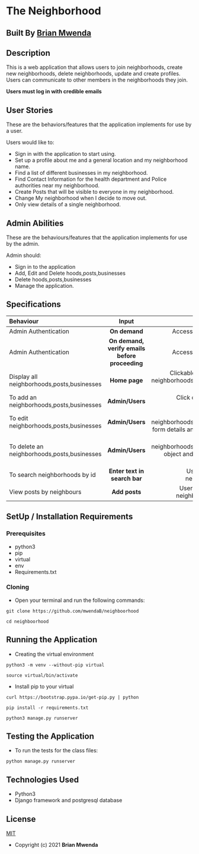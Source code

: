 # The Neighborhood


## Built By [Brian Mwenda](https://mwendabrian.herokuapp.com/)

## Description
This is a web application that allows users to join neighborhoods, create new neighborhoods, delete neighborhoods, update and create profiles.
Users can communicate to other members in the neighborhoods they join.

**Users must log in with credible emails**

## User Stories
These are the behaviors/features that the application implements for use by a user.

Users would like to:
* Sign in with the application to start using.
* Set up a profile about me and a general location and my neighborhood name.
* Find a list of different businesses in my neighborhood.
* Find Contact Information for the health department and Police authorities near my neighborhood.
* Create Posts that will be visible to everyone in my neighborhood.
* Change My neighborhood when I decide to move out.
* Only view details of a single neighborhood.

## Admin Abilities
These are the behaviours/features that the application implements for use by the admin.

Admin should:
* Sign in to the application
* Add, Edit and Delete hoods,posts,businesses
* Delete hoods,posts,businesses
* Manage the application.


## Specifications
| Behaviour | Input | Output |
| :---------------- | :---------------: | ------------------: |
| Admin Authentication | **On demand** | Access Admin dashboard |
| Admin Authentication | **On demand, verify emails before proceeding** | Access Admin dashboard |
| Display all  neighborhoods,posts,businesses | **Home page** | Clickable links to open live  neighborhoods,posts,businesses in different sites |
| To add an  neighborhoods,posts,businesses  | **Admin/Users** | Click on add and upload respectively|
| To edit  neighborhoods,posts,businesses  | **Admin/Users** | Redirected to the   neighborhoods,posts,businesses form details and editing happens|
| To delete an  neighborhoods,posts,businesses  | **Admin/Users** | click on  neighborhoods,posts,businesses object and confirm by delete button|
| To search  neighborhoods by id | **Enter text in search bar** | Users can search by  neighborhoods by ID|
| View posts by neighbours | **Add posts** | Users can add posts to  neighborhoods they join|

## SetUp / Installation Requirements
### Prerequisites
* python3
* pip
* virtual
* env
* Requirements.txt

### Cloning
* Open your terminal and run the following commands:
```
git clone https://github.com/mwendaB/neighboorhood
```
```
cd neighboorhood
```

## Running the Application
* Creating the virtual environment

```
python3 -m venv --without-pip virtual
```

```
source virtual/bin/activate
```

* Install pip to your virtual  

```
curl https://bootstrap.pypa.io/get-pip.py | python
```

```
pip install -r requirements.txt
```
```
python3 manage.py runserver
```


## Testing the Application
* To run the tests for the class files:
```
python manage.py runserver
```

## Technologies Used
* Python3
* Django  framework and postgresql database

## License 
[MIT](license)
* Copyright (c) 2021 **Brian Mwenda**